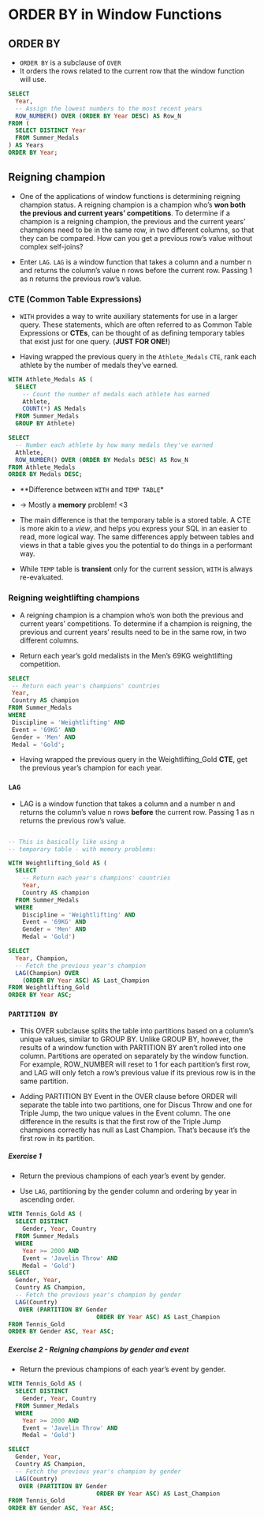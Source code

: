 ORDER BY in Window Functions
================

## ORDER BY

  - `ORDER BY` is a subclause of `OVER`
  - It orders the rows related to the current row that the window
    function will use.

<!-- end list -->

``` sql
SELECT
  Year,
  -- Assign the lowest numbers to the most recent years
  ROW_NUMBER() OVER (ORDER BY Year DESC) AS Row_N
FROM (
  SELECT DISTINCT Year
  FROM Summer_Medals
) AS Years
ORDER BY Year;
```

## Reigning champion

  - One of the applications of window functions is determining reigning
    champion status. A reigning champion is a champion who’s **won both
    the previous and current years’ competitions**. To determine if a
    champion is a reigning champion, the previous and the current years’
    champions need to be in the same row, in two different columns, so
    that they can be compared. How can you get a previous row’s value
    without complex self-joins?

  - Enter `LAG`. `LAG` is a window function that takes a column and a
    number n and returns the column’s value n rows before the current
    row. Passing 1 as n returns the previous row’s value.

### CTE (Common Table Expressions)

  - `WITH` provides a way to write auxiliary statements for use in a
    larger query. These statements, which are often referred to as
    Common Table Expressions or **CTEs**, can be thought of as defining
    temporary tables that exist just for one query. (**JUST FOR ONE\!**)

  - Having wrapped the previous query in the `Athlete_Medals` `CTE`,
    rank each athlete by the number of medals they’ve earned.

<!-- end list -->

``` sql
WITH Athlete_Medals AS (
  SELECT
    -- Count the number of medals each athlete has earned
    Athlete,
    COUNT(*) AS Medals
  FROM Summer_Medals
  GROUP BY Athlete)

SELECT
  -- Number each athlete by how many medals they've earned
  Athlete,
  ROW_NUMBER() OVER (ORDER BY Medals DESC) AS Row_N
FROM Athlete_Medals
ORDER BY Medals DESC;
```

  - \*\*Difference between `WITH` and `TEMP TABLE`\*

  - \-\> Mostly a **memory** problem\! \<3

  - The main difference is that the temporary table is a stored table. A
    CTE is more akin to a *view*, and helps you express your SQL in an
    easier to read, more logical way. The same differences apply between
    tables and views in that a table gives you the potential to do
    things in a performant way.

  - While `TEMP` table is **transient** only for the current session,
    `WITH` is always re-evaluated.

### Reigning weightlifting champions

  - A reigning champion is a champion who’s won both the previous and
    current years’ competitions. To determine if a champion is reigning,
    the previous and current years’ results need to be in the same row,
    in two different columns.

  - Return each year’s gold medalists in the Men’s 69KG weightlifting
    competition.

<!-- end list -->

``` sql
SELECT
 -- Return each year's champions' countries
 Year,
 Country AS champion
FROM Summer_Medals
WHERE
 Discipline = 'Weightlifting' AND
 Event = '69KG' AND
 Gender = 'Men' AND
 Medal = 'Gold';
```

  - Having wrapped the previous query in the Weightlifting\_Gold
    **CTE**, get the previous year’s champion for each year.

### `LAG`

  - LAG is a window function that takes a column and a number n and
    returns the column’s value n rows **before** the current row.
    Passing 1 as n returns the previous row’s value.

<!-- end list -->

``` sql

-- This is basically like using a 
-- temporary table - with memory problems:

WITH Weightlifting_Gold AS (
  SELECT
    -- Return each year's champions' countries
    Year,
    Country AS champion
  FROM Summer_Medals
  WHERE
    Discipline = 'Weightlifting' AND
    Event = '69KG' AND
    Gender = 'Men' AND
    Medal = 'Gold')

SELECT
  Year, Champion,
  -- Fetch the previous year's champion
  LAG(Champion) OVER
    (ORDER BY Year ASC) AS Last_Champion
FROM Weightlifting_Gold
ORDER BY Year ASC;
```

### `PARTITION BY`

  - This OVER subclause splits the table into partitions based on a
    column’s unique values, similar to GROUP BY. Unlike GROUP BY,
    however, the results of a window function with PARTITION BY aren’t
    rolled into one column. Partitions are operated on separately by the
    window function. For example, ROW\_NUMBER will reset to 1 for each
    partition’s first row, and LAG will only fetch a row’s previous
    value if its previous row is in the same partition.

  - Adding PARTITION BY Event in the OVER clause before ORDER will
    separate the table into two partitions, one for Discus Throw and one
    for Triple Jump, the two unique values in the Event column. The one
    difference in the results is that the first row of the Triple Jump
    champions correctly has null as Last Champion. That’s because it’s
    the first row in its partition.

##### Exercise 1

  - Return the previous champions of each year’s event by gender.

  - Use `LAG`, partitioning by the gender column and ordering by year in
    ascending order.

<!-- end list -->

``` sql
WITH Tennis_Gold AS (
  SELECT DISTINCT
    Gender, Year, Country
  FROM Summer_Medals
  WHERE
    Year >= 2000 AND
    Event = 'Javelin Throw' AND
    Medal = 'Gold')
SELECT
  Gender, Year,
  Country AS Champion,
  -- Fetch the previous year's champion by gender
  LAG(Country)
   OVER (PARTITION BY Gender
                         ORDER BY Year ASC) AS Last_Champion
FROM Tennis_Gold
ORDER BY Gender ASC, Year ASC;
```

##### Exercise 2 - Reigning champions by gender and event

  - Return the previous champions of each year’s event by gender.

<!-- end list -->

``` sql
WITH Tennis_Gold AS (
  SELECT DISTINCT
    Gender, Year, Country
  FROM Summer_Medals
  WHERE
    Year >= 2000 AND
    Event = 'Javelin Throw' AND
    Medal = 'Gold')

SELECT
  Gender, Year,
  Country AS Champion,
  -- Fetch the previous year's champion by gender
  LAG(Country)
   OVER (PARTITION BY Gender
                         ORDER BY Year ASC) AS Last_Champion
FROM Tennis_Gold
ORDER BY Gender ASC, Year ASC;
```
